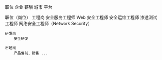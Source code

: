 职位        企业        薪酬        城市        平台

职位（岗位）
    工程岗
        安全服务工程师
        Web 安全工程师
        安全运维工程师
        渗透测试工程师
        网络安全工程师（Network Security）
    
    研发岗
        安全研发
    
    市场岗
        产品售前、销售 ...